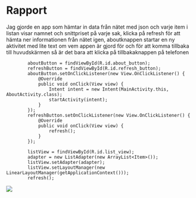 # Rapport

Jag gjorde en app som hämtar in data från nätet med json och varje item i listan visar namnet och 
snittpriset på varje sak, klicka på refresh för att hämta ner informationen från nätet igen,
aboutknappen startar en ny aktivitet med lite text om vem appen är gjord för och för att komma 
tillbaka till huvudskärmen så är det bara att klicka på tillbakaknappen på telefonen

```
        aboutButton = findViewById(R.id.about_button);
        refreshButton = findViewById(R.id.refresh_button);
        aboutButton.setOnClickListener(new View.OnClickListener() {
            @Override
            public void onClick(View view) {
                Intent intent = new Intent(MainActivity.this, AboutActivity.class);
                startActivity(intent);
            }
        });
        refreshButton.setOnClickListener(new View.OnClickListener() {
            @Override
            public void onClick(View view) {
                refresh();
            }
        });

        listView = findViewById(R.id.list_view);
        adapter = new ListAdapter(new ArrayList<Item>());
        listView.setAdapter(adapter);
        listView.setLayoutManager(new LinearLayoutManager(getApplicationContext()));
        refresh();
```

![](Screenshot_Startskärm.png)